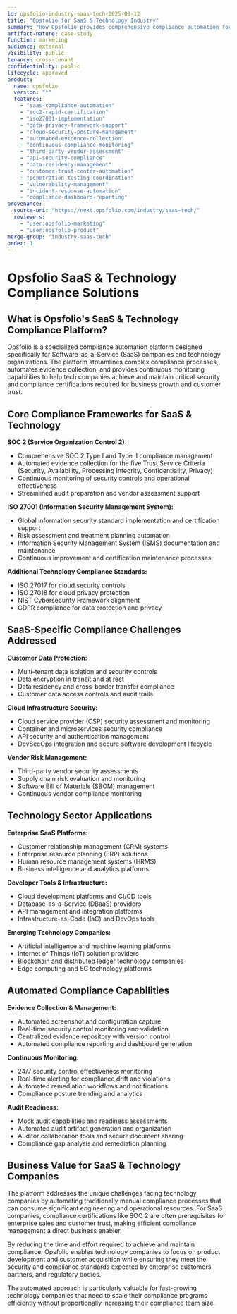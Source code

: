 ```yaml
---
id: opsfolio-industry-saas-tech-2025-08-12
title: "Opsfolio for SaaS & Technology Industry"
summary: "How Opsfolio provides comprehensive compliance automation for SaaS companies and technology firms across SOC 2, ISO 27001, and data privacy frameworks"
artifact-nature: case-study
function: marketing
audience: external
visibility: public
tenancy: cross-tenant
confidentiality: public
lifecycle: approved
product:
  name: opsfolio
  version: "*"
  features:
    - "saas-compliance-automation"
    - "soc2-rapid-certification"
    - "iso27001-implementation"
    - "data-privacy-framework-support"
    - "cloud-security-posture-management"
    - "automated-evidence-collection"
    - "continuous-compliance-monitoring"
    - "third-party-vendor-assessment"
    - "api-security-compliance"
    - "data-residency-management"
    - "customer-trust-center-automation"
    - "penetration-testing-coordination"
    - "vulnerability-management"
    - "incident-response-automation"
    - "compliance-dashboard-reporting"
provenance:
  source-uri: "https://next.opsfolio.com/industry/saas-tech/"
  reviewers:
    - "user:opsfolio-marketing"
    - "user:opsfolio-product"
merge-group: "industry-saas-tech"
order: 1
---
```

# Opsfolio SaaS & Technology Compliance Solutions

## What is Opsfolio's SaaS & Technology Compliance Platform?

Opsfolio is a specialized compliance automation platform designed specifically for Software-as-a-Service (SaaS) companies and technology organizations. The platform streamlines complex compliance processes, automates evidence collection, and provides continuous monitoring capabilities to help tech companies achieve and maintain critical security and compliance certifications required for business growth and customer trust.

## Core Compliance Frameworks for SaaS & Technology

**SOC 2 (Service Organization Control 2):**
- Comprehensive SOC 2 Type I and Type II compliance management
- Automated evidence collection for the five Trust Service Criteria (Security, Availability, Processing Integrity, Confidentiality, Privacy)
- Continuous monitoring of security controls and operational effectiveness
- Streamlined audit preparation and vendor assessment support

**ISO 27001 (Information Security Management System):**
- Global information security standard implementation and certification support
- Risk assessment and treatment planning automation
- Information Security Management System (ISMS) documentation and maintenance
- Continuous improvement and certification maintenance processes

**Additional Technology Compliance Standards:**
- ISO 27017 for cloud security controls
- ISO 27018 for cloud privacy protection
- NIST Cybersecurity Framework alignment
- GDPR compliance for data protection and privacy

## SaaS-Specific Compliance Challenges Addressed

**Customer Data Protection:**
- Multi-tenant data isolation and security controls
- Data encryption in transit and at rest
- Data residency and cross-border transfer compliance
- Customer data access controls and audit trails

**Cloud Infrastructure Security:**
- Cloud service provider (CSP) security assessment and monitoring
- Container and microservices security compliance
- API security and authentication management
- DevSecOps integration and secure software development lifecycle

**Vendor Risk Management:**
- Third-party vendor security assessments
- Supply chain risk evaluation and monitoring
- Software Bill of Materials (SBOM) management
- Continuous vendor compliance monitoring

## Technology Sector Applications

**Enterprise SaaS Platforms:**
- Customer relationship management (CRM) systems
- Enterprise resource planning (ERP) solutions
- Human resource management systems (HRMS)
- Business intelligence and analytics platforms

**Developer Tools & Infrastructure:**
- Cloud development platforms and CI/CD tools
- Database-as-a-Service (DBaaS) providers
- API management and integration platforms
- Infrastructure-as-Code (IaC) and DevOps tools

**Emerging Technology Companies:**
- Artificial intelligence and machine learning platforms
- Internet of Things (IoT) solution providers
- Blockchain and distributed ledger technology companies
- Edge computing and 5G technology platforms

## Automated Compliance Capabilities

**Evidence Collection & Management:**
- Automated screenshot and configuration capture
- Real-time security control monitoring and validation
- Centralized evidence repository with version control
- Automated compliance reporting and dashboard generation

**Continuous Monitoring:**
- 24/7 security control effectiveness monitoring
- Real-time alerting for compliance drift and violations
- Automated remediation workflows and notifications
- Compliance posture trending and analytics

**Audit Readiness:**
- Mock audit capabilities and readiness assessments
- Automated audit artifact generation and organization
- Auditor collaboration tools and secure document sharing
- Compliance gap analysis and remediation planning

## Business Value for SaaS & Technology Companies

The platform addresses the unique challenges facing technology companies by automating traditionally manual compliance processes that can consume significant engineering and operational resources. For SaaS companies, compliance certifications like SOC 2 are often prerequisites for enterprise sales and customer trust, making efficient compliance management a direct business enabler.

By reducing the time and effort required to achieve and maintain compliance, Opsfolio enables technology companies to focus on product development and customer acquisition while ensuring they meet the security and compliance standards expected by enterprise customers, partners, and regulatory bodies.

The automated approach is particularly valuable for fast-growing technology companies that need to scale their compliance programs efficiently without proportionally increasing their compliance team size.
